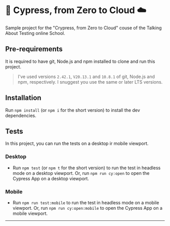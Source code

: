 # 🌲 Cypress, from Zero to Cloud ☁️

Sample project for the "Crypress, from Zero to Cloud" couse of the Talking About Testing online School.

## Pre-requirements

It is required to have git, Node.js and npm installed to clone and run this project.

> I've used versions `2.42.1`, `V20.13.1` and `10.8.1` of git, Node.js and npm, respectively. I snuggest you use the same or later LTS versions.

## Installation

Run `npm install` (or `npm i` for the short version) to install the dev dependencies.

## Tests

In this project, you can run the tests on a desktop ir mobile viewport.

### Desktop

- Run `npm test` (or `npm t` for the short version) to run the test in headless mode on a desktop viewport.
Or, run `npm run cy:open` to open the Cypress App on a desktop viewport.

### Mobile

- Run `npm run test:mobile` to run the test in headless mode on a mobile viewport.
Or, run `npm run cy:open:mobile` to open the Cypress App on a mobile viewport.

---
